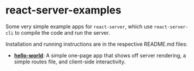 # react-server-examples

Some very simple example apps for `react-server`, which use `react-server-cli` to compile the code and run the server.

Installation and running instructions are in the respective README.md files:

- [**hello-world**](./hello-world): A simple one-page app that shows off server rendering, a simple routes file, and client-side interactivity.
